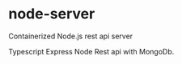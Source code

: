 # node-server
Containerized Node.js rest api server 


Typescript Express Node Rest api with MongoDb.

